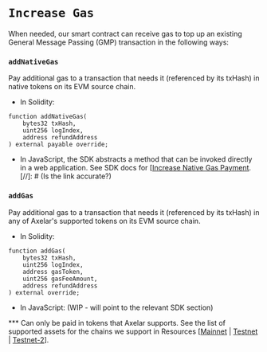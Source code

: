 # `Increase Gas`

When needed, our smart contract can receive gas to top up an existing General Message Passing (GMP) transaction in the following ways:

### `addNativeGas`
Pay additional gas to a transaction that needs it (referenced by its txHash) in native tokens on its EVM source chain.

* In Solidity:

```solidity
function addNativeGas(
    bytes32 txHash,
    uint256 logIndex,
    address refundAddress
) external payable override;
```

* In JavaScript, the SDK abstracts a method that can be invoked directly in a web application.
See SDK docs for [[Increase Native Gas Payment](../axelarjs-sdk/tx-status-query-recovery#2-wip-increase-native-gas-payment).
[//]: # (Is the link accurate?)

### `addGas`
Pay additional gas to a transaction that needs it (referenced by its txHash) in any of Axelar's supported tokens on its EVM source chain.

* In Solidity:

```solidity
function addGas(
    bytes32 txHash,
    uint256 logIndex,
    address gasToken,
    uint256 gasFeeAmount,
    address refundAddress
) external override;
```
* In JavaScript: (WIP - will point to the relevant SDK section)

*** Can only be paid in tokens that Axelar supports. See the list of supported assets for the chains we support in Resources [[Mainnet](../../resources/mainnet) | [Testnet](../../resources/testnet) | [Testnet-2](../../resources/testnet-2)].

